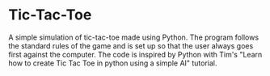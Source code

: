 # Tic-Tac-Toe

A simple simulation of tic-tac-toe made using Python. 
The program follows the standard rules of the game and
is set up so that the user always goes first
against the computer. The code is inspired by 
Python with Tim's "Learn how to create Tic Tac Toe 
in python using a simple AI" tutorial.
